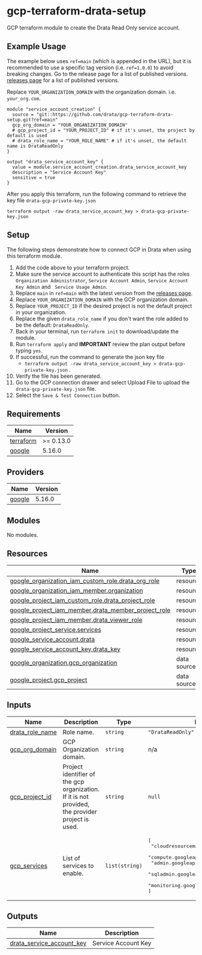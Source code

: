 # gcp-terraform-drata-setup

GCP terraform module to create the Drata Read Only service account.

## Example Usage

The example below uses `ref=main` (which is appended in the URL),  but it is recommended to use a specific tag version (i.e. `ref=1.0.0`) to avoid breaking changes. Go to the release page for a list of published versions. [releases page](https://github.com/drata/gcp-terraform-drata-setup/releases) for a list of published versions.

Replace `YOUR_ORGANIZATION_DOMAIN` with the organization domain. i.e. `your_org.com`.
```
module "service_account_creation" {
  source = "git::https://github.com/drata/gcp-terraform-drata-setup.git?ref=main"
  gcp_org_domain = "YOUR_ORGANIZATION_DOMAIN"
  # gcp_project_id = "YOUR_PROJECT_ID" # if it's unset, the project by default is used
  # drata_role_name = "YOUR_ROLE_NAME" # if it's unset, the default name is DrataReadOnly
}

output "drata_service_account_key" {
  value = module.service_account_creation.drata_service_account_key
  description = "Service Account Key"
  sensitive = true
}
```

After you apply this terraform, run the following command to retrieve the key file `drata-gcp-private-key.json`
```
terraform output -raw drata_service_account_key > drata-gcp-private-key.json
```

## Setup

The following steps demonstrate how to connect GCP in Drata when using this terraform module.

1. Add the code above to your terraform project.
2. Make sure the service account to authenticate this script has the roles `Organization Administrator`, `Service Account Admin`, `Service Account Key Admin` and ` Service Usage Admin`.
3. Replace `main` in `ref=main` with the latest version from the [releases page](https://github.com/drata/gcp-terraform-drata-setup/releases).
4. Replace `YOUR_ORGANIZATION_DOMAIN` with the GCP organization domain.
5. Replace `YOUR_PROJECT_ID` if the desired project is not the default project in your organization.
6. Replace the given `drata_role_name` if you don't want the role added to be the default: `DrataReadOnly`.
7. Back in your terminal, run `terraform init` to download/update the module.
8. Run `terraform apply` and **IMPORTANT** review the plan output before typing `yes`.
9. If successful, run the command to generate the json key file 
     - `terraform output -raw drata_service_account_key > drata-gcp-private-key.json` .
11. Verify the file has been generated.
12. Go to the GCP connection drawer and select Upload File to upload the `drata-gcp-private-key.json` file.
13. Select the `Save & Test Connection` button.

<!-- BEGIN_TF_DOCS -->
## Requirements

| Name | Version |
|------|---------|
| <a name="requirement_terraform"></a> [terraform](#requirement\_terraform) | >= 0.13.0 |
| <a name="requirement_google"></a> [google](#requirement\_google) | 5.16.0 |

## Providers

| Name | Version |
|------|---------|
| <a name="provider_google"></a> [google](#provider\_google) | 5.16.0 |

## Modules

No modules.

## Resources

| Name | Type |
|------|------|
| [google_organization_iam_custom_role.drata_org_role](https://registry.terraform.io/providers/hashicorp/google/5.16.0/docs/resources/organization_iam_custom_role) | resource |
| [google_organization_iam_member.organization](https://registry.terraform.io/providers/hashicorp/google/5.16.0/docs/resources/organization_iam_member) | resource |
| [google_project_iam_custom_role.drata_project_role](https://registry.terraform.io/providers/hashicorp/google/5.16.0/docs/resources/project_iam_custom_role) | resource |
| [google_project_iam_member.drata_member_project_role](https://registry.terraform.io/providers/hashicorp/google/5.16.0/docs/resources/project_iam_member) | resource |
| [google_project_iam_member.drata_viewer_role](https://registry.terraform.io/providers/hashicorp/google/5.16.0/docs/resources/project_iam_member) | resource |
| [google_project_service.services](https://registry.terraform.io/providers/hashicorp/google/5.16.0/docs/resources/project_service) | resource |
| [google_service_account.drata](https://registry.terraform.io/providers/hashicorp/google/5.16.0/docs/resources/service_account) | resource |
| [google_service_account_key.drata_key](https://registry.terraform.io/providers/hashicorp/google/5.16.0/docs/resources/service_account_key) | resource |
| [google_organization.gcp_organization](https://registry.terraform.io/providers/hashicorp/google/5.16.0/docs/data-sources/organization) | data source |
| [google_project.gcp_project](https://registry.terraform.io/providers/hashicorp/google/5.16.0/docs/data-sources/project) | data source |

## Inputs

| Name | Description | Type | Default | Required |
|------|-------------|------|---------|:--------:|
| <a name="input_drata_role_name"></a> [drata\_role\_name](#input\_drata\_role\_name) | Role name. | `string` | `"DrataReadOnly"` | no |
| <a name="input_gcp_org_domain"></a> [gcp\_org\_domain](#input\_gcp\_org\_domain) | GCP Organization domain. | `string` | n/a | yes |
| <a name="input_gcp_project_id"></a> [gcp\_project\_id](#input\_gcp\_project\_id) | Project identifier of the gcp organization. If it is not provided, the provider project is used. | `string` | `null` | no |
| <a name="input_gcp_services"></a> [gcp\_services](#input\_gcp\_services) | List of services to enable. | `list(string)` | <pre>[<br>  "cloudresourcemanager.googleapis.com",<br>  "compute.googleapis.com",<br>  "admin.googleapis.com",<br>  "sqladmin.googleapis.com",<br>  "monitoring.googleapis.com"<br>]</pre> | no |

## Outputs

| Name | Description |
|------|-------------|
| <a name="output_drata_service_account_key"></a> [drata\_service\_account\_key](#output\_drata\_service\_account\_key) | Service Account Key |
<!-- END_TF_DOCS -->
